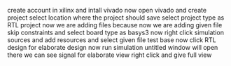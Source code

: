 create account in xilinx and intall vivado
now open vivado and create project
select location where the project should save
select project type as RTL project
now we are adding files because now we are adding given file
skip constraints and select board type as basys3
now right click simulation sources and add resources and select given file test base
now click RTL design for elaborate design
now run simulation
untitled window will open there we can see signal for elaborate view right click and give full view
